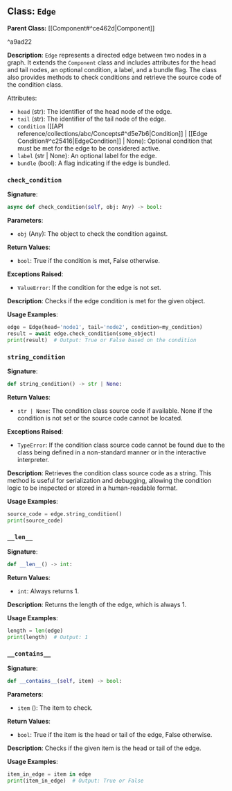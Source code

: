 
## Class: `Edge`

**Parent Class:** [[Component#^ce462d|Component]]

^a9ad22

**Description**:
`Edge` represents a directed edge between two nodes in a graph. It extends the `Component` class and includes attributes for the head and tail nodes, an optional condition, a label, and a bundle flag. The class also provides methods to check conditions and retrieve the source code of the condition class.

Attributes:

- `head` (str): The identifier of the head node of the edge.
- `tail` (str): The identifier of the tail node of the edge.
- `condition` ([[API reference/collections/abc/Concepts#^d5e7b6|Condition]] | [[Edge Condition#^c25416|EdgeCondition]] | None): Optional condition that must be met for the edge to be considered active.
- `label` (str | None): An optional label for the edge.
- `bundle` (bool): A flag indicating if the edge is bundled.

### `check_condition`

**Signature**:
```python
async def check_condition(self, obj: Any) -> bool:
```

**Parameters**:
- `obj` (Any): The object to check the condition against.

**Return Values**:
- `bool`: True if the condition is met, False otherwise.

**Exceptions Raised**:
- `ValueError`: If the condition for the edge is not set.

**Description**:
Checks if the edge condition is met for the given object.

**Usage Examples**:
```python
edge = Edge(head='node1', tail='node2', condition=my_condition)
result = await edge.check_condition(some_object)
print(result)  # Output: True or False based on the condition
```

### `string_condition`

**Signature**:
```python
def string_condition() -> str | None:
```

**Return Values**:
- `str | None`: The condition class source code if available. None if the condition is not set or the source code cannot be located.

**Exceptions Raised**:
- `TypeError`: If the condition class source code cannot be found due to the class being defined in a non-standard manner or in the interactive interpreter.

**Description**:
Retrieves the condition class source code as a string. This method is useful for serialization and debugging, allowing the condition logic to be inspected or stored in a human-readable format.

**Usage Examples**:
```python
source_code = edge.string_condition()
print(source_code)
```

### `__len__`

**Signature**:
```python
def __len__() -> int:
```

**Return Values**:
- `int`: Always returns 1.

**Description**:
Returns the length of the edge, which is always 1.

**Usage Examples**:
```python
length = len(edge)
print(length)  # Output: 1
```

### `__contains__`

**Signature**:
```python
def __contains__(self, item) -> bool:
```

**Parameters**:
- `item` (): The item to check.

**Return Values**:
- `bool`: True if the item is the head or tail of the edge, False otherwise.

**Description**:
Checks if the given item is the head or tail of the edge.

**Usage Examples**:
```python
item_in_edge = item in edge
print(item_in_edge)  # Output: True or False
```
